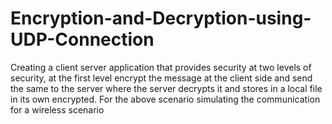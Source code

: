 # Encryption-and-Decryption-using-UDP-Connection
Creating a client server application that provides security at two levels of security, at the first level encrypt the message at the client side and send the same to the server where the server decrypts it and stores in a local file in its own encrypted. For the above scenario simulating the communication for a wireless scenario 
